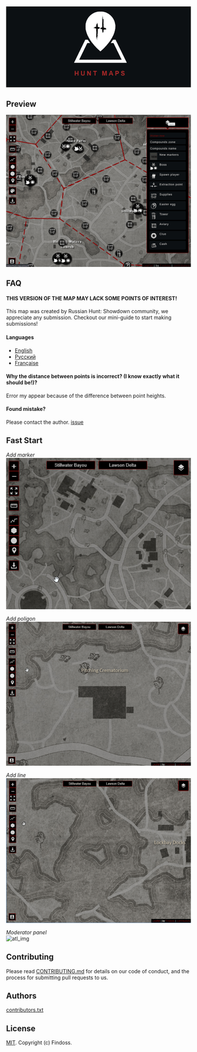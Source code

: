 ![LOGO](public/images/media/logo-dark-text-870x390.png)

## Preview

![preview](public/images/preview.png)

## FAQ

#### THIS VERSION OF THE MAP MAY LACK SOME POINTS OF INTEREST!
This map was created by Russian Hunt: Showdown community, we appreciate any submission. Checkout our mini-guide to start making submissions!

#### Languages

- [English](https://hunt-map.info/)
- [Русский](https://hunt-map.info/#ru)
- [Française](https://hunt-map.info/#fr)

#### Why the distance between points is incorrect? (I know exactly what it should be!)?
Error my appear because of the difference between point heights.

#### Found mistake?
Please contact the author. [issue](https://github.com/Findoss/Hunt-map/issues)

## Fast Start

_Add marker_  
![atl_img](public/images/gifs/addMarker.gif)

_Add poligon_  
![atl_img](public/images/gifs/addPolygon.gif)

_Add line_  
![atl_img](public/images/gifs/addPolyline.gif)

_Moderator panel_  
![atl_img](public/images/gifs/admin.gif)

## Contributing
Please read [CONTRIBUTING.md](https://github.com/Findoss/Hunt-map/blob/master/CONTRIBUTING.md) for details on our code of conduct, and the process for submitting pull requests to us.

## Authors
[contributors.txt](./public/contributors.txt)

## License
[MIT](https://github.com/Findoss/Hunt-map/blob/master/LICENSE). Copyright (c) Findoss.
